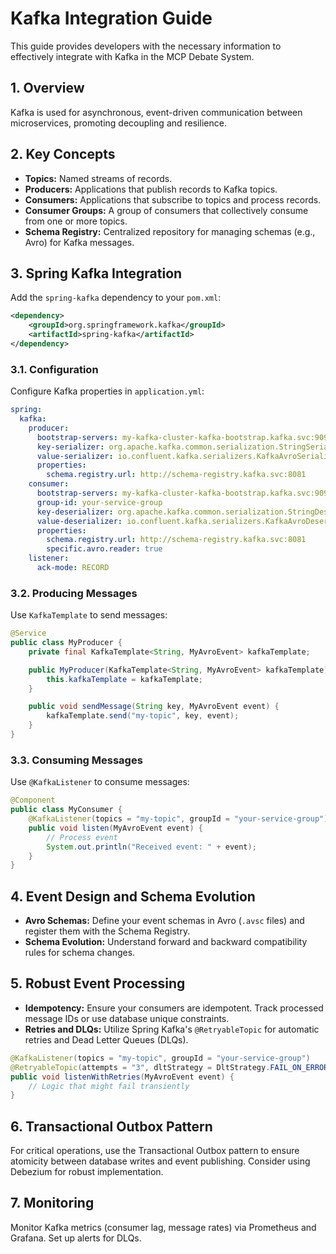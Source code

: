 # Kafka Integration Guide

This guide provides developers with the necessary information to effectively integrate with Kafka in the MCP Debate System.

## 1. Overview

Kafka is used for asynchronous, event-driven communication between microservices, promoting decoupling and resilience.

## 2. Key Concepts

*   **Topics:** Named streams of records.
*   **Producers:** Applications that publish records to Kafka topics.
*   **Consumers:** Applications that subscribe to topics and process records.
*   **Consumer Groups:** A group of consumers that collectively consume from one or more topics.
*   **Schema Registry:** Centralized repository for managing schemas (e.g., Avro) for Kafka messages.

## 3. Spring Kafka Integration

Add the `spring-kafka` dependency to your `pom.xml`:

```xml
<dependency>
    <groupId>org.springframework.kafka</groupId>
    <artifactId>spring-kafka</artifactId>
</dependency>
```

### 3.1. Configuration

Configure Kafka properties in `application.yml`:

```yaml
spring:
  kafka:
    producer:
      bootstrap-servers: my-kafka-cluster-kafka-bootstrap.kafka.svc:9092
      key-serializer: org.apache.kafka.common.serialization.StringSerializer
      value-serializer: io.confluent.kafka.serializers.KafkaAvroSerializer
      properties:
        schema.registry.url: http://schema-registry.kafka.svc:8081
    consumer:
      bootstrap-servers: my-kafka-cluster-kafka-bootstrap.kafka.svc:9092
      group-id: your-service-group
      key-deserializer: org.apache.kafka.common.serialization.StringDeserializer
      value-deserializer: io.confluent.kafka.serializers.KafkaAvroDeserializer
      properties:
        schema.registry.url: http://schema-registry.kafka.svc:8081
        specific.avro.reader: true
    listener:
      ack-mode: RECORD
```

### 3.2. Producing Messages

Use `KafkaTemplate` to send messages:

```java
@Service
public class MyProducer {
    private final KafkaTemplate<String, MyAvroEvent> kafkaTemplate;

    public MyProducer(KafkaTemplate<String, MyAvroEvent> kafkaTemplate) {
        this.kafkaTemplate = kafkaTemplate;
    }

    public void sendMessage(String key, MyAvroEvent event) {
        kafkaTemplate.send("my-topic", key, event);
    }
}
```

### 3.3. Consuming Messages

Use `@KafkaListener` to consume messages:

```java
@Component
public class MyConsumer {
    @KafkaListener(topics = "my-topic", groupId = "your-service-group")
    public void listen(MyAvroEvent event) {
        // Process event
        System.out.println("Received event: " + event);
    }
}
```

## 4. Event Design and Schema Evolution

*   **Avro Schemas:** Define your event schemas in Avro (`.avsc` files) and register them with the Schema Registry.
*   **Schema Evolution:** Understand forward and backward compatibility rules for schema changes.

## 5. Robust Event Processing

*   **Idempotency:** Ensure your consumers are idempotent. Track processed message IDs or use database unique constraints.
*   **Retries and DLQs:** Utilize Spring Kafka's `@RetryableTopic` for automatic retries and Dead Letter Queues (DLQs).

```java
@KafkaListener(topics = "my-topic", groupId = "your-service-group")
@RetryableTopic(attempts = "3", dltStrategy = DltStrategy.FAIL_ON_ERROR)
public void listenWithRetries(MyAvroEvent event) {
    // Logic that might fail transiently
}
```

## 6. Transactional Outbox Pattern

For critical operations, use the Transactional Outbox pattern to ensure atomicity between database writes and event publishing. Consider using Debezium for robust implementation.

## 7. Monitoring

Monitor Kafka metrics (consumer lag, message rates) via Prometheus and Grafana. Set up alerts for DLQs.
